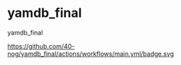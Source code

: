 # yamdb_final
yamdb_final

https://github.com/40-nog/yamdb_final/actions/workflows/main.yml/badge.svg
